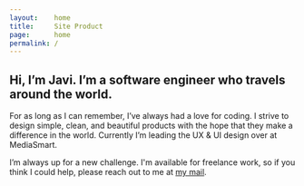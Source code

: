 ```yaml
---
layout:    home
title:     Site Product
page:      home
permalink: /
---
```


## Hi, I’m Javi. I’m a software engineer who travels around the world.

For as long as I can remember, I’ve always had a love for coding. I strive to design simple, clean, and beautiful products with the hope that they make a difference in the world. Currently I’m leading the UX & UI design over at MediaSmart.

I’m always up for a new challenge. I'm available for freelance work, so if you think I could help, please reach out to me at <a href='mailto:soyjavi@protonmail.com'>my mail</a>.
